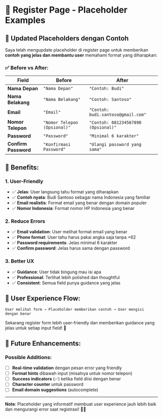 # 📝 **Register Page - Placeholder Examples**

## 🎯 **Updated Placeholders dengan Contoh**

Saya telah mengupdate placeholder di register page untuk memberikan **contoh yang jelas dan membantu user** memahami format yang diharapkan:

### **✅ Before vs After:**

| **Field**            | **Before**                   | **After**                           |
| -------------------- | ---------------------------- | ----------------------------------- |
| **Nama Depan**       | `"Nama Depan"`               | `"Contoh: Budi"`                    |
| **Nama Belakang**    | `"Nama Belakang"`            | `"Contoh: Santoso"`                 |
| **Email**            | `"Email"`                    | `"Contoh: budi.santoso@gmail.com"`  |
| **Nomor Telepon**    | `"Nomor Telepon (Opsional)"` | `"Contoh: 081234567890 (Opsional)"` |
| **Password**         | `"Password"`                 | `"Minimal 6 karakter"`              |
| **Confirm Password** | `"Konfirmasi Password"`      | `"Ulangi password yang sama"`       |

## 🎨 **Benefits:**

### **1. User-Friendly**

- ✅ **Jelas**: User langsung tahu format yang diharapkan
- ✅ **Contoh nyata**: Budi Santoso sebagai nama Indonesia yang familiar
- ✅ **Email realistis**: Format email yang benar dengan domain populer
- ✅ **Nomor Indonesia**: Format nomor HP Indonesia yang benar

### **2. Reduce Errors**

- ✅ **Email validation**: User melihat format email yang benar
- ✅ **Phone format**: User tahu harus pakai angka saja tanpa +62
- ✅ **Password requirements**: Jelas minimal 6 karakter
- ✅ **Confirm password**: Jelas harus sama dengan password

### **3. Better UX**

- ✅ **Guidance**: User tidak bingung mau isi apa
- ✅ **Professional**: Terlihat lebih polished dan thoughtful
- ✅ **Consistent**: Semua field punya guidance yang jelas

## 📱 **User Experience Flow:**

```
User melihat form → Placeholder memberikan contoh → User mengisi dengan benar
```

Sekarang register form lebih user-friendly dan memberikan guidance yang jelas untuk setiap input field! 🚀

## 🔧 **Future Enhancements:**

### **Possible Additions:**

- [ ] **Real-time validation** dengan pesan error yang friendly
- [ ] **Format hints** dibawah input (misalnya untuk nomor telepon)
- [ ] **Success indicators** (✅) ketika field diisi dengan benar
- [ ] **Character counter** untuk password
- [ ] **Email domain suggestions** (autocomplete)

---

**Note**: Placeholder yang informatif membuat user experience jauh lebih baik dan mengurangi error saat registrasi! 📝✨
